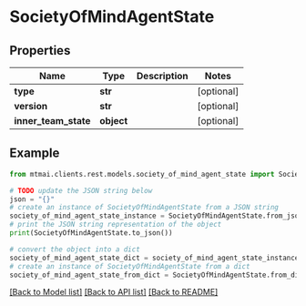 # SocietyOfMindAgentState


## Properties

Name | Type | Description | Notes
------------ | ------------- | ------------- | -------------
**type** | **str** |  | [optional] 
**version** | **str** |  | [optional] 
**inner_team_state** | **object** |  | [optional] 

## Example

```python
from mtmai.clients.rest.models.society_of_mind_agent_state import SocietyOfMindAgentState

# TODO update the JSON string below
json = "{}"
# create an instance of SocietyOfMindAgentState from a JSON string
society_of_mind_agent_state_instance = SocietyOfMindAgentState.from_json(json)
# print the JSON string representation of the object
print(SocietyOfMindAgentState.to_json())

# convert the object into a dict
society_of_mind_agent_state_dict = society_of_mind_agent_state_instance.to_dict()
# create an instance of SocietyOfMindAgentState from a dict
society_of_mind_agent_state_from_dict = SocietyOfMindAgentState.from_dict(society_of_mind_agent_state_dict)
```
[[Back to Model list]](../README.md#documentation-for-models) [[Back to API list]](../README.md#documentation-for-api-endpoints) [[Back to README]](../README.md)


